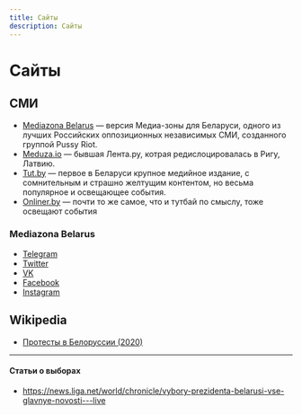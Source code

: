 ```yaml
---
title: Сайты
description: Сайты 
---
```




# Сайты

## СМИ

- [Mediazona Belarus](https://mediazona.by) — версия Медиа-зоны для Беларуси, одного из лучших Российских оппозиционных независимых СМИ, созданного группой Pussy Riot.
- [Meduza.io](https://meduza.io) — бывшая Лента.ру, котрая редислоцировалась в Ригу, Латвию.
- [Tut.by](https://tut.by/) — первое в Беларуси крупное медийное издание, с сомнительным и страшно желтущим контентом, но весьма популярное и освещающее события.
- [Onliner.by](https://onliner.by) — почти то же самое, что и тутбай по смыслу, тоже освещают события


### Mediazona Belarus

- [Telegram](https://t.me/mediazona_by)
- [Twitter](https://twitter.com/mediazona_by)
- [VK](https://vk.com/mediazona_by)
- [Facebook](https://www.facebook.com/mediazona.by)
- [Instagram](https://www.instagram.com/mediazona.by)


## Wikipedia

- [Протесты в Белоруссии (2020)](https://ru.wikipedia.org/wiki/%D0%9F%D1%80%D0%BE%D1%82%D0%B5%D1%81%D1%82%D1%8B_%D0%B2_%D0%91%D0%B5%D0%BB%D0%BE%D1%80%D1%83%D1%81%D1%81%D0%B8%D0%B8_(2020))

---

#### Статьи о выборах

- https://news.liga.net/world/chronicle/vybory-prezidenta-belarusi-vse-glavnye-novosti---live
